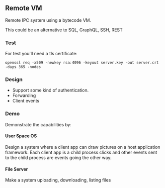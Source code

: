 ## Remote VM

Remote IPC system using a bytecode VM.

This could be an alternative to SQL, GraphQL, SSH, REST



### Test

For test you'll need a tls certificate: 

```openssl req -x509 -newkey rsa:4096 -keyout server.key -out server.crt -days 365 -nodes```

### Design
- Support some kind of authentication.
- Forwarding
- Client events

### Demo

Demonstrate the capabilities by:

#### User Space OS

Design a system where a client app can draw pictures on a host application framework. Each client app is a child process clicks and other events sent to the child process are events going the other way.

#### File Server

Make a system uploading, downloading, listing files